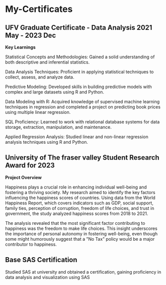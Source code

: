 # My-Certificates

## UFV Graduate Certificate - Data Analysis          2021 May - 2023 Dec

**Key Learnings**

Statistical Concepts and Methodologies: Gained a solid understanding of both descriptive and inferential statistics.

Data Analysis Techniques: Proficient in applying statistical techniques to collect, assess, and analyze data.

Predictive Modeling: Developed skills in building predictive models with complex and large datasets using R and Python.

Data Modeling with R: Acquired knowledge of supervised machine learning techniques in regression and completed a project on predicting book prices using multiple linear regression.

SQL Proficiency: Learned to work with relational database systems for data storage, extraction, manipulation, and maintenance.

Applied Regression Analysis: Studied linear and non-linear regression analysis techniques using R and Python.


## University of The fraser valley Student Research Award for 2023 
**Project Overview**

Happiness plays a crucial role in enhancing individual well-being and fostering a thriving society. My research aimed to identify the key factors influencing the happiness scores of countries. Using data from the World Happiness Report, which covers indicators such as GDP, social support, family ties, perception of corruption, freedom of life choices, and trust in government, the study analyzed happiness scores from 2018 to 2021.

The analysis revealed that the most significant factor contributing to happiness was the freedom to make life choices. This insight underscores the importance of personal autonomy in fostering well-being, even though some might humorously suggest that a "No Tax" policy would be a major contributor to happiness.

## Base SAS Certification

Studied SAS at university and obtained a certification, gaining proficiency in data analysis and visualization using SAS

